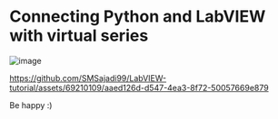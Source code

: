 # Connecting Python and LabVIEW with virtual series


![image](https://github.com/SMSajadi99/LabVIEW-tutorial/assets/69210109/f45619f1-0ad5-4186-9d14-9d868e8c9a5c)

https://github.com/SMSajadi99/LabVIEW-tutorial/assets/69210109/aaed126d-d547-4ea3-8f72-50057669e879

 Be happy :)
